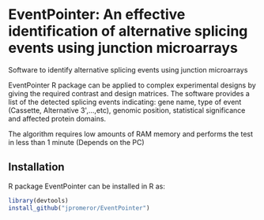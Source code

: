 # EventPointer: An effective identification of alternative splicing events using junction microarrays
Software to identify alternative splicing events using junction microarrays

EventPointer R package can be applied to complex experimental designs by giving the required contrast and design matrices.
The software provides a list of the detected splicing events indicating: gene name, type of event (Cassette, Alternative 3',...,etc),
genomic position, statistical significance and affected protein domains.

The algorithm requires low amounts of RAM memory and performs the test in less than 1 minute (Depends on the PC)

## Installation
R package EventPointer can be installed in R as:
```r
library(devtools)
install_github("jpromeror/EventPointer")
```


